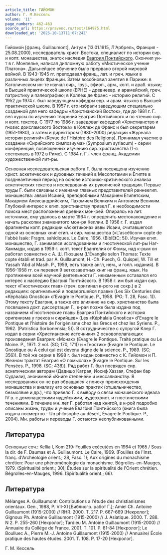 ```yaml
---
article_title: ГИЙОМОН
author: Г. М.Кессель
volume: '11'
page_numbers: 462-463
source_url: https://pravenc.ru/text/164975.html
downloaded_at: '2025-10-13T11:07:24Z'
---
```


Гийомо́н [франц. Guillaumont], Антуан (13.01.1915, Л'Арбрель, Франция - 25.08.2000), исследователь христ. Востока, специалист по истории сир. и копт. монашества, знаток наследия [Евагрия Понтийского](<https://pravenc.ru/text/Евагрий Понтийский.html>). Окончил ун-т в г. Монпелье, написал дипломную работу «Мистическое учение Платона». Дальнейшее обучение было прервано второй мировой войной. В 1943-1945 гг. преподавал франц., лат. и греч. языки в различных лицеях Франции. Затем возобновил занятия в Париже: в Католическом ин-те изучал сир., груз., эфиоп., арм., копт. и араб. языки; в Высшей практической школе (EPHE) - древнеевр. и арамейский, греч. патристику и палеографию; в Коллеж де Франс - историю религий. С 1952 до 1974 г. был заведующим кафедры евр. и арам. языков в Высшей практической школе. В 1957 г. его избрали заведующим специально созданной для него кафедры «Христианский Восток», где до 1981 г. Г. вел курсы по изучению творений Евагрия Понтийского и по чтению сир. и копт. текстов. С 1977 по 1986 г. заведовал кафедрой «Христианство и гнозис доисламского Востока» в Коллеж де Франс и был секретарем (1951-1980), а затем и директором (1980-2000) редакции «Журнала истории религий» (Revue de l'Histoire des Religions). Принимал участие в создании «Сирийского симпозиума» (Symposium syriacum) - серии конференций, посвященных изучению сир. христианства (1-я состоялась в 1972 в Риме). С 1984 г. Г.- член франц. Академии художественной лит-ры.

Основная исследовательская работа Г. была посвящена изучению христ. аскетических и духовных течений в Месопотамии и Египте в позднеантичный период на основе историко-критического анализа аскетических текстов и исследования их рукописной традиции. Первые труды Г. были связаны с именами главных представителей раннеегип. монашества: аввой Исаией, преподобными Макарием Египетским, Макарием Александрийским, Пахомием Великим и Антонием Великим. Глубокий интерес к егип. христианству привел Г. к необходимости поиска мест расположения древних мон-рей. Опираясь на лит. источники, ему удалось в марте 1964 г. определить местонахождение и начать раскопки знаменитого мон-ря Келлии. В 1956 г. Г. издал фрагменты копт. редакции «Аскетикона» аввы Исаии, считавшегося одной из основных книг егип. и сир. монашества («L'ascéticon» copte de l'abbé Isaïe: Fragm. sahidiques. Le Caire, 1956. (BiblEtC; 5)). Изучая егип. монашество, Г. занимался исследованием и гностической лит-ры Наг-Хаммади, издав в 1959 г. копт. текст Евангелия от Фомы, над к-рым он работал совместно с А. Ш. Пюэшем (L'Évangile selon Thomas: Texte copte établi et trad. par A. Guillaumont, H.-Ch. Puech, G. Quispel, W. Till et Yassah ‘Abd al Masih. P., 1959, есть также англ, нем., и голл. издания). В 1956-1958 гг. он перевел 9 ветхозаветных книг на франц. язык. На протяжении всей научной деятельности Г. неизменным оставался его интерес к наследию Евагрия Понтийского. В 1958 г. им был издан сир. текст «Гностических глав» (греч. оригинал к-рого не сохр.) в 2 редакциях: оригинальной и подвергшейся правке (Les Six Centuries des «Képhalaia Gnostica» d'Evagre le Pontique. P., 1958. (PO; Т. 28, Fasc. 1)). Этому тексту Евагрия, а также его влиянию на сир. христианство была посвящена докт. диссертация Г., к-рая позже была издана под названием «Гностические главы Евагрия Понтийского и история оригенизма у греков и сирийцев» (Les «Képhalaia Gnostica» d'Evagre le Pontique et l'histoire de l'origénisme chez les Grecs et chez les Syriens. P., 1962. (Patristica Sorbonensia; 5)). В сотрудничестве с супругой Клер Г. издал в серии «Христианские источники» 2 основополагающих произведения Евагрия: «Монах» (Evagre le Pontique. Traité pratique ou Le Moine. P., 1971. 2 vol. (SC; 170, 171)) и «Гностик» (Evagre le Pontique. Le Gnostique ou À celui qui est devenu digne de la science. P., 1989. (SC; 356)). В той же серии в 1998 г. был издан совместно с К. Гийомон и П. Жеэном трактат Евагрия «О помыслах» (Evagre le Pontique. Sur les Pensées. P., 1998. (SС; 438)). Ряд работ Г. был посвящен сир. аскетическим авторам (Дадишо Катрая, Иосиф Хаззая, Стефан бар Судаили), анонимной «Книге степеней» и мессалианству. В исследованиях он не раз обращался к поиску происхождения монашества и анализу его основных практик (отшельничество, безмолвие и др.), что привело Г. к выводу о связи монашеского идеала IV в. с домонашескими иудейскими, иудеохрист. и гностическими течениями. В течение мн. лет Г. работал над книгой, в к-рой подробно описаны жизнь, труды и учение Евагрия Понтийского (книга была издана посмертно - Un philosophe au désert, Évagre le Pontique. P., 2004). Мн. работы и переводы Г. остаются неопубликованными.

## Литература

Основные соч.: Kellia I, Kom 219: Fouilles exécutées en 1964 et 1965 / Sous la dir. de F. Daumas et A. Guillaumont. Le Caire, 1969. (Fouilles de l'Inst. franç. d'Archéologie orient.; 28, Fasc. 1); Aux origines du monachisme chrétien: Pour une phénoménologie du monachisme. Bégrolles-en-Mauges, 1979. (Spiritualité orient.; 30); Études sur la spiritualité de l'Orient chrétien. Bégrolles-en-Mauges, 1996. (Spiritualitè orient.; 66).

## Литература

Mélanges A. Guillaumont: Contributions а l'étude des christianismes orientaux. Gen., 1988, P. VII-XI [Библиогр. работ Г.]; Amiel Сh. Antoine Guillaumont (1915-2000) // RHR. 2000. T. 217. P. 667-669 [Hекролог]; Gignoux Ph. Antoine Guillaumont (1915-2000) // J. Asiatique. 2000. T. 288. N 2. P. 255-260 [Hекролог]; Tardieu M. Antoine Guillaumont (1915-2000) // Annuaire du Collège de France. 2001. T. 101. P. 81-84 [Hекролог]; Le Boulluec A., Pierre M.-J. Antoine Guillaumont (1915-2000) // Annuaire/ École pratique des hautes études. 2001. T. 108. P. 17-20 [Hекролог].

Г. М.  Кессель
